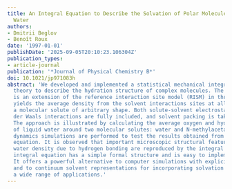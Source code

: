 ```yaml
---
title: An Integral Equation to Describe the Solvation of Polar Molecules in Liquid
  Water
authors:
- Dmitrii Beglov
- Benoît Roux
date: '1997-01-01'
publishDate: '2025-09-05T20:10:23.106304Z'
publication_types:
- article-journal
publication: '*Journal of Physical Chemistry B*'
doi: 10.1021/jp971083h
abstract: 'We developed and implemented a statistical mechanical integral equation
  theory to describe the hydration structure of complex molecules. The theory, which
  is an extension of the reference interaction site model (RISM) in three dimensions,
  yields the average density from the solvent interactions sites at all points r around
  a molecular solute of arbitrary shape. Both solute-solvent electrostatic and van
  der Waals interactions are fully included, and solvent packing is taken into account.
  The approach is illustrated by calculating the average oxygen and hydrogen density
  of liquid water around two molecular solutes: water and N-methylacetamide. Molecular
  dynamics simulations are performed to test the results obtained from the integral
  equation. It is observed that important microscopic structural features of the average
  water density due to hydrogen bonding are reproduced by the integral equation. The
  integral equation has a simple formal structure and is easy to implement numerically.
  It offers a powerful alternative to computer simulations with explicit solvent molecules
  and to continuum solvent representations for incorporating solvation effects in
  a wide range of applications.'
---
```

